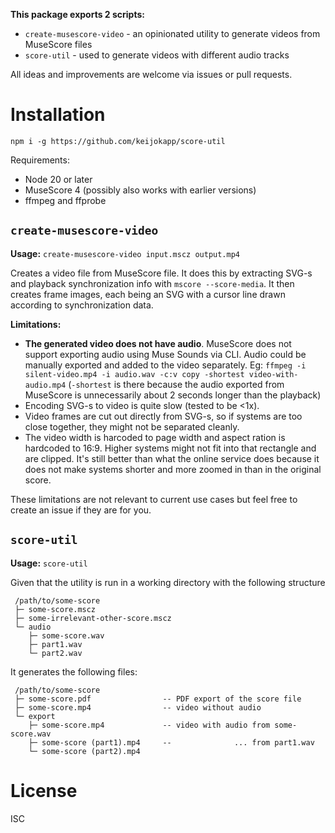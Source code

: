 **This package exports 2 scripts:**

 - `create-musescore-video` - an opinionated utility to generate videos from MuseScore files
 - `score-util` - used to generate videos with different audio tracks

All ideas and improvements are welcome via issues or pull requests.

# Installation

```
npm i -g https://github.com/keijokapp/score-util
```

Requirements:

 - Node 20 or later
 - MuseScore 4 (possibly also works with earlier versions)
 - ffmpeg and ffprobe

## `create-musescore-video`

**Usage:** `create-musescore-video input.mscz output.mp4`

Creates a video file from MuseScore file. It does this by extracting SVG-s and playback synchronization info with `mscore --score-media`. It then creates frame images, each being an SVG with a cursor line drawn according to synchronization data.

**Limitations:**
 - **The generated video does not have audio**. MuseScore does not support exporting audio using Muse Sounds via CLI. Audio could be manually exported and added to the video separately. Eg: `ffmpeg -i silent-video.mp4 -i audio.wav -c:v copy -shortest video-with-audio.mp4` (`-shortest` is there because the audio exported from MuseScore is unnecessarily about 2 seconds longer than the playback)
 - Encoding SVG-s to video is quite slow (tested to be <1x).
 - Video frames are cut out directly from SVG-s, so if systems are too close together, they might not be separated cleanly.
 - The video width is harcoded to page width and aspect ration is hardcoded to 16:9. Higher systems might not fit into that rectangle and are clipped. It's still better than what the online service does because it does not make systems shorter and more zoomed in than in the original score.

These limitations are not relevant to current use cases but feel free to create an issue if they are for you.

## `score-util`

**Usage:** `score-util`

Given that the utility is run in a working directory with the following structure
```
 /path/to/some-score
 ├─ some-score.mscz
 ├─ some-irrelevant-other-score.mscz
 └─ audio
    ├─ some-score.wav
    ├─ part1.wav
    └─ part2.wav
```

It generates the following files:
```
 /path/to/some-score
 ├─ some-score.pdf                -- PDF export of the score file
 ├─ some-score.mp4                -- video without audio
 └─ export
    ├─ some-score.mp4             -- video with audio from some-score.wav
    ├─ some-score (part1).mp4     --              ... from part1.wav
    └─ some-score (part2).mp4
```

# License

ISC
